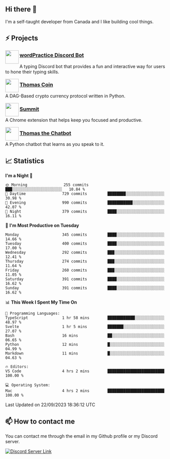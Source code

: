 <h2>Hi there 👋</h2>

<p>I'm a self-taught developer from Canada and I like building cool things.</p>

<h2>⚡ Projects</h2>

<img align="left" src="https://i.imgur.com/BIzs17V.png" width="42" height="42" />
<h3><a target="_blank" href="https://wordpractice.principle.sh/">wordPractice Discord Bot</a></h3>
<p>A typing Discord bot that provides a fun and interactive way for users to hone their typing skills.</p>

<img align="left" src="https://i.imgur.com/4FdQpgN.png" width="42" height="42" />
<h3><a href="https://github.com/principle105/thomas-coin">Thomas Coin</a></h3>
<p>A DAG-Based crypto currency protocol written in Python.</p>

<img align="left" src="https://i.imgur.com/Ly8Atho.png" width="42" height="42" />
<h3><a href="https://summit.sh/">Summit</a></h3>
<p>A Chrome extension that helps keep you focused and productive.</p>

<img align="left" src="https://i.imgur.com/hA9YF2s.png" width="42" height="42" />
<h3><a href="https://github.com/principle105/thomasthechatbot">Thomas the Chatbot</a></h3>
<p>A Python chatbot that learns as you speak to it.</p>

<h2>📈 Statistics</h2>

<!--START_SECTION:waka-->
**I'm a Night 🦉** 

```text
🌞 Morning                255 commits         ███░░░░░░░░░░░░░░░░░░░░░░   10.84 % 
🌆 Daytime                729 commits         ████████░░░░░░░░░░░░░░░░░   30.98 % 
🌃 Evening                990 commits         ███████████░░░░░░░░░░░░░░   42.07 % 
🌙 Night                  379 commits         ████░░░░░░░░░░░░░░░░░░░░░   16.11 % 
```
📅 **I'm Most Productive on Tuesday** 

```text
Monday                   345 commits         ████░░░░░░░░░░░░░░░░░░░░░   14.66 % 
Tuesday                  400 commits         ████░░░░░░░░░░░░░░░░░░░░░   17.00 % 
Wednesday                292 commits         ███░░░░░░░░░░░░░░░░░░░░░░   12.41 % 
Thursday                 274 commits         ███░░░░░░░░░░░░░░░░░░░░░░   11.64 % 
Friday                   260 commits         ███░░░░░░░░░░░░░░░░░░░░░░   11.05 % 
Saturday                 391 commits         ████░░░░░░░░░░░░░░░░░░░░░   16.62 % 
Sunday                   391 commits         ████░░░░░░░░░░░░░░░░░░░░░   16.62 % 
```


📊 **This Week I Spent My Time On** 

```text
💬 Programming Languages: 
TypeScript               1 hr 58 mins        ████████████░░░░░░░░░░░░░   48.97 % 
Svelte                   1 hr 5 mins         ███████░░░░░░░░░░░░░░░░░░   27.07 % 
Bash                     16 mins             ██░░░░░░░░░░░░░░░░░░░░░░░   06.65 % 
Python                   12 mins             █░░░░░░░░░░░░░░░░░░░░░░░░   04.99 % 
Markdown                 11 mins             █░░░░░░░░░░░░░░░░░░░░░░░░   04.63 % 

🔥 Editors: 
VS Code                  4 hrs 2 mins        █████████████████████████   100.00 % 

💻 Operating System: 
Mac                      4 hrs 2 mins        █████████████████████████   100.00 % 
```


 Last Updated on 22/09/2023 18:36:12 UTC
<!--END_SECTION:waka-->

<h2>📫 How to contact me</h2>

You can contact me through the email in my Github profile or my Discord server.

[![Discord Server Link](https://dcbadge.vercel.app/api/server/DHnk46C)](https://discord.gg/DHnk46C)

